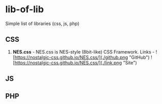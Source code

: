 # lib-of-lib
Simple list of libraries (css, js, php)

## CSS

1. **NES.css** - NES.css is NES-style (8bit-like) CSS Framework. 
  Links - 
  ![https://nostalgic-css.github.io/NES.css/](./github.png "GitHub")
  ![https://nostalgic-css.github.io/NES.css/](./link.png "Site")


## JS


## PHP
